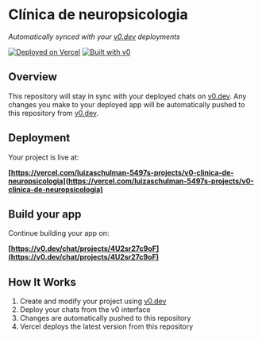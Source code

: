 # Clínica de neuropsicologia

*Automatically synced with your [v0.dev](https://v0.dev) deployments*

[![Deployed on Vercel](https://img.shields.io/badge/Deployed%20on-Vercel-black?style=for-the-badge&logo=vercel)](https://vercel.com/luizaschulman-5497s-projects/v0-clinica-de-neuropsicologia)
[![Built with v0](https://img.shields.io/badge/Built%20with-v0.dev-black?style=for-the-badge)](https://v0.dev/chat/projects/4U2sr27c9oF)

## Overview

This repository will stay in sync with your deployed chats on [v0.dev](https://v0.dev).
Any changes you make to your deployed app will be automatically pushed to this repository from [v0.dev](https://v0.dev).

## Deployment

Your project is live at:

**[https://vercel.com/luizaschulman-5497s-projects/v0-clinica-de-neuropsicologia](https://vercel.com/luizaschulman-5497s-projects/v0-clinica-de-neuropsicologia)**

## Build your app

Continue building your app on:

**[https://v0.dev/chat/projects/4U2sr27c9oF](https://v0.dev/chat/projects/4U2sr27c9oF)**

## How It Works

1. Create and modify your project using [v0.dev](https://v0.dev)
2. Deploy your chats from the v0 interface
3. Changes are automatically pushed to this repository
4. Vercel deploys the latest version from this repository
